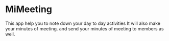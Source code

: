 # MiMeeting
 This app help you to note down your day to day activities 
It will also make your minutes of meeting.
 and send your minutes of meeting to members as well.
